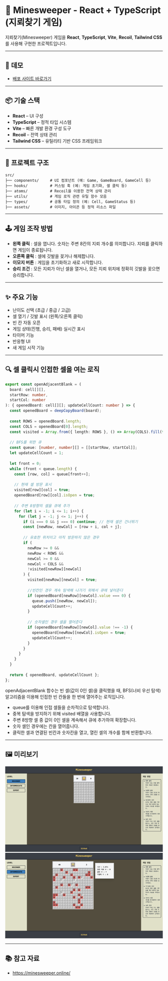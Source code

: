 # 🧨 Minesweeper - React + TypeScript (지뢰찾기 게임)

지뢰찾기(Minesweeper) 게임을 **React**, **TypeScript**, **Vite**, **Recoil**, **Tailwind CSS**를 사용해 구현한 프로젝트입니다.

---

## 🚀 데모

- [배포 사이트 바로가기](https://minesweeper-jisun.netlify.app/)

---

## 📦 기술 스택

- **React** – UI 구성
- **TypeScript** – 정적 타입 시스템
- **Vite** – 빠른 개발 환경 구성 도구
- **Recoil** – 전역 상태 관리
- **Tailwind CSS** – 유틸리티 기반 CSS 프레임워크

---

## 📁 프로젝트 구조

```
src/
├── components/     # UI 컴포넌트 (예: Game, GameBoard, GameCell 등)
├── hooks/          # 커스텀 훅 (예: 게임 초기화, 셀 클릭 등)
├── atoms/          # Recoil을 이용한 전역 상태 관리
├── utils/          # 게임 로직 관련 유틸 함수 모음
├── types/          # 공통 타입 정의 (예: Cell, GameStatus 등)
├── assets/         # 이미지, 아이콘 등 정적 리소스 파일
```

---

## 🕹️ 게임 조작 방법

- **왼쪽 클릭** : 셀을 엽니다.
  숫자는 주변 8칸의 지뢰 개수를 의미합니다. 지뢰를 클릭하면 게임이 종료됩니다.
- **오른쪽 클릭** : 셀에 깃발을 꽂거나 해제합니다.
- **이모지 버튼** : 게임을 초기화하고 새로 시작합니다.
- **승리 조건** :
  모든 지뢰가 아닌 셀을 열거나, 모든 지뢰 위치에 정확히 깃발을 꽂으면 승리합니다.

---

## ✨ 주요 기능

- 난이도 선택 (초급 / 중급 / 고급)
- 셀 열기 / 깃발 표시 (왼쪽/오른쪽 클릭)
- 빈 칸 자동 오픈
- 게임 상태(진행, 승리, 패배) 실시간 표시
- 타이머 기능
- 반응형 UI
- 새 게임 시작 기능

---

## 🔍 셀 클릭시 인접한 셀을 여는 로직

```ts
export const openAdjacentBlank = (
  board: cell[][],
  startRow: number,
  startCol: number
): { openedBoard: cell[][]; updateCellCount: number } => {
  const openedBoard = deepCopyBoard(board);

  const ROWS = openedBoard.length;
  const COLS = openedBoard[0].length;
  const visited = Array.from({ length: ROWS }, () => Array(COLS).fill(false));

  // BFS를 위한 큐
  const queue: [number, number][] = [[startRow, startCol]];
  let updateCellCount = 1;

  let front = 0;
  while (front < queue.length) {
    const [row, col] = queue[front++];

    // 현재 셀 방문 표시
    visited[row][col] = true;
    openedBoard[row][col].isOpen = true;

    // 주변 8방향의 셀을 큐에 추가
    for (let i = -1; i <= 1; i++) {
      for (let j = -1; j <= 1; j++) {
        if (i === 0 && j === 0) continue; // 현재 셀은 건너뛰기
        const [newRow, newCol] = [row + i, col + j];

        // 유효한 위치이고 아직 방문하지 않은 경우
        if (
          newRow >= 0 &&
          newRow < ROWS &&
          newCol >= 0 &&
          newCol < COLS &&
          !visited[newRow][newCol]
        ) {
          visited[newRow][newCol] = true;

          //빈칸인 경우 계속 탐색해 나가기 위해서 큐에 넣어준다
          if (openedBoard[newRow][newCol].value === 0) {
            queue.push([newRow, newCol]);
            updateCellCount++;
          }

          // 숫자셀인 경우 셀을 열어준다
          if (openedBoard[newRow][newCol].value !== -1) {
            openedBoard[newRow][newCol].isOpen = true;
            updateCellCount++;
          }
        }
      }
    }
  }

  return { openedBoard, updateCellCount };
};
```

openAdjacentBlank 함수는 빈 셀(값이 0인 셀)을 클릭했을 때,
BFS(너비 우선 탐색) 알고리즘을 이용해 인접한 빈 칸들을 한 번에 열어주는 로직입니다.

- queue를 이용해 인접 셀들을 순차적으로 탐색합니다.
- 중복 탐색을 방지하기 위해 visited 배열을 사용합니다.
- 주변 8방향 셀 중 값이 0인 셀을 계속해서 큐에 추가하여 확장합니다.
- 숫자 셀인 경우에는 칸을 열어줍니다.
- 클릭한 셀과 연결된 빈칸과 숫자칸을 열고, 열린 셀의 개수를 함께 반환합니다.

---

## 🖼️ 미리보기

![프로젝트 미리보기](/src/assets/preview1.png)
![프로젝트 미리보기](/src/assets/preview2.png)

---

## 📚 참고 자료

- https://minesweeper.online/
